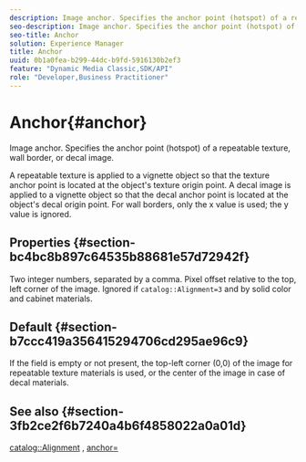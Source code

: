 ```yaml
---
description: Image anchor. Specifies the anchor point (hotspot) of a repeatable texture, wall border, or decal image.
seo-description: Image anchor. Specifies the anchor point (hotspot) of a repeatable texture, wall border, or decal image.
seo-title: Anchor
solution: Experience Manager
title: Anchor
uuid: 0b1a0fea-b299-44dc-b9fd-5916130b2ef3
feature: "Dynamic Media Classic,SDK/API"
role: "Developer,Business Practitioner"
---
```


# Anchor{#anchor}

Image anchor. Specifies the anchor point (hotspot) of a repeatable texture, wall border, or decal image.

 A repeatable texture is applied to a vignette object so that the texture anchor point is located at the object's texture origin point. A decal image is applied to a vignette object so that the decal anchor point is located at the object's decal origin point. For wall borders, only the x value is used; the y value is ignored.

## Properties {#section-bc4bc8b897c64535b88681e57d72942f}

Two integer numbers, separated by a comma. Pixel offset relative to the top, left corner of the image. Ignored if `catalog::Alignment=3` and by solid color and cabinet materials.

## Default {#section-b7ccc419a356415294706cd295ae96c9}

If the field is empty or not present, the top-left corner (0,0) of the image for repeatable texture materials is used, or the center of the image in case of decal materials.

## See also {#section-3fb2ce2f6b7240a4b6f4858022a0a01d}

[catalog::Alignment](../../../../../ir-api/material-cat/image-rendering-api-ref/c-ir-material-catalog/c-ir-material-data-reference/r-ir-alignment.md#reference-e52152e8dc244d0aa13b40c615d0f399) , [anchor=](../../../../../ir-api/http-protocol/image-rendering-api-ref/c-ir-http-protocol-ref/c-ir-http-protocol-command-reference/r-ir-http-anchor.md#reference-d53923d785c9442997dc7f2199524c26) 
